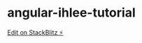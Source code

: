 # angular-ihlee-tutorial

[Edit on StackBlitz ⚡️](https://stackblitz.com/edit/angular-ihlee-tutorial)